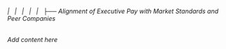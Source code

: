 ###### |   |   |   |   |   ├── Alignment of Executive Pay with Market Standards and Peer Companies

*Add content here*